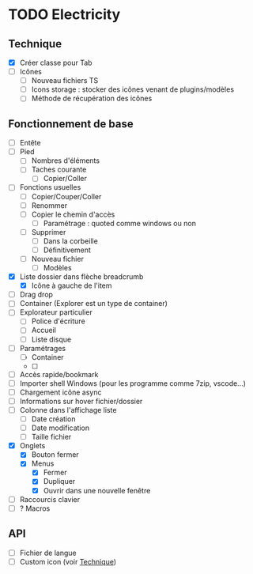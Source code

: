 # TODO Electricity
## Technique
* [x] Créer classe pour Tab
* [ ] Icônes 
  * [ ] Nouveau fichiers TS
  * [ ] Icons storage : stocker des icônes venant de plugins/modèles
  * [ ] Méthode de récupération des icônes
## Fonctionnement de base
* [ ] Entête
* [ ] Pied
  * [ ] Nombres d'éléments
  * [ ] Taches courante 
    * [ ] Copier/Coller
* [ ] Fonctions usuelles
  * [ ] Copier/Couper/Coller
  * [ ] Renommer
  * [ ] Copier le chemin d'accès
    * [ ] Paramétrage : quoted comme windows ou non
  * [ ] Supprimer
    * [ ] Dans la corbeille
    * [ ] Définitivement
  * [ ] Nouveau fichier
    * [ ] Modèles
* [x] Liste dossier dans flèche breadcrumb
  * [x] Icône à gauche de l'item 
* [ ] Drag drop
* [ ] Container (Explorer est un type de container)
* [ ] Explorateur particulier
  * [ ] Police d'écriture
  * [ ] Accueil
  * [ ] Liste disque
* [ ] Paramétrages
  * [ ] Container
  * [ ] 
* [ ] Accès rapide/bookmark
* [ ] Importer shell Windows (pour les programme comme 7zip, vscode...)
* [ ] Chargement icône async
* [ ] Informations sur hover fichier/dossier
* [ ] Colonne dans l'affichage liste
  * [ ] Date création
  * [ ] Date modification
  * [ ] Taille fichier
* [x] Onglets
  * [x] Bouton fermer
  * [x] Menus
    * [x] Fermer
    * [x] Dupliquer
    * [x] Ouvrir dans une nouvelle fenêtre
* [ ] Raccourcis clavier
* [ ] ? Macros
## API
  * [ ] Fichier de langue
  * [ ] Custom icon (voir [Technique](#technique))
